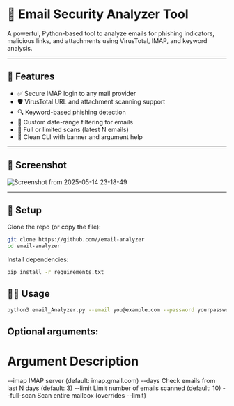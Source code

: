 # 📧 Email Security Analyzer Tool

A powerful, Python-based tool to analyze emails for phishing indicators, malicious links, and attachments using VirusTotal, IMAP, and keyword analysis.

---

## 🔰 Features

- ✅ Secure IMAP login to any mail provider
- 🛡️ VirusTotal URL and attachment scanning support
- 🔍 Keyword-based phishing detection
- 📅 Custom date-range filtering for emails
- 🧪 Full or limited scans (latest N emails)
- 📄 Clean CLI with banner and argument help

---

## 📸 Screenshot
![Screenshot from 2025-05-14 23-18-49](https://github.com/user-attachments/assets/dc76f246-5bf0-4e04-978f-bb18b75701be)


---
## 🔧 Setup
Clone the repo (or copy the file):
```bash
git clone https://github.com//email-analyzer
cd email-analyzer
```
Install dependencies:
```bash
pip install -r requirements.txt
```
## 🧑‍💻 Usage

```bash
python3 email_Analyzer.py --email you@example.com --password yourpassword --vt-api-key YOUR_VT_KEY
```
## Optional arguments:
# Argument	Description
--imap	IMAP server (default: imap.gmail.com)
--days	Check emails from last N days (default: 3)
--limit	Limit number of emails scanned (default: 10)
--full-scan	Scan entire mailbox (overrides --limit)




